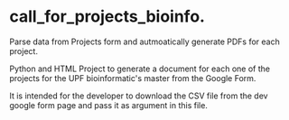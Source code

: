# call_for_projects_bioinfo.

Parse data from Projects form and autmoatically generate PDFs for each project.

Python and HTML Project to generate a document for each one of the projects for the UPF bioinformatic's master from the Google Form.

It is intended for the developer to download the CSV file from the dev google form page and pass it as argument in this file.
